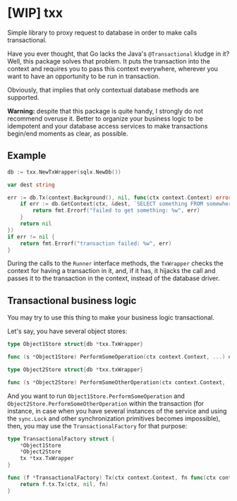 # [WIP] txx
Simple library to proxy request to database in order to make calls transactional.

Have you ever thought, that Go lacks the Java's `@Transactional` kludge in it? 
Well, this package solves that problem. It puts the transaction into the context 
and requires you to pass this context everywhere, wherever you want to have an 
opportunity to be run in transaction.

Obviously, that implies that only contextual database methods are supported.

**Warning:** despite that this package is quite handy, I strongly do not recommend
overuse it. Better to organize your business logic to be idempotent and your
database access services to make transactions begin/end moments as clear, as 
possible.

## Example

```go
db := txx.NewTxWrapper(sqlx.NewDb())

var dest string

err := db.Tx(context.Background(), nil, func(ctx context.Context) error {
    if err := db.GetContext(ctx, &dest, `SELECT something FROM somewhere`); err != nil {
		return fmt.Errorf("failed to get something: %w", err)
    }
	return nil
})
if err != nil {
	return fmt.Errorf("transaction failed: %w", err)
}
```

During the calls to the `Runner` interface methods, the `TxWrapper` checks the
context for having a transaction in it, and, if it has, it hijacks the call and
passes it to the transaction in the context, instead of the database driver.

## Transactional business logic
You may try to use this thing to make your business logic transactional.

Let's say, you have several object stores:
```go
type Object1Store struct{db *txx.TxWrapper}

func (s *Object1Store) PerformSomeOperation(ctx context.Context, ...) error {}

type Object2Store struct{db *txx.txWrapper}

func (s *Object2Store) PerformSomeOtherOperation(ctx context.Context, ...) error {}
```

And you want to run `Object1Store.PerformSomeOperation` and `Object2Store.PerformSomeOtherOperation`
within the transaction (for instance, in case when you have several instances of the service and
using the `sync.Lock` and other synchronization primitives becomes impossible), then, you
may use the `TransactionalFactory` for that purpose:

```go
type TransactionalFactory struct {
	*Object1Store
	*Object2Store
	tx *txx.TxWrapper
}

func (f *TransactionalFactory) Tx(ctx context.Context, fn func(ctx context.Context) error) error {
	return f.tx.Tx(ctx, nil, fn)
}
```
